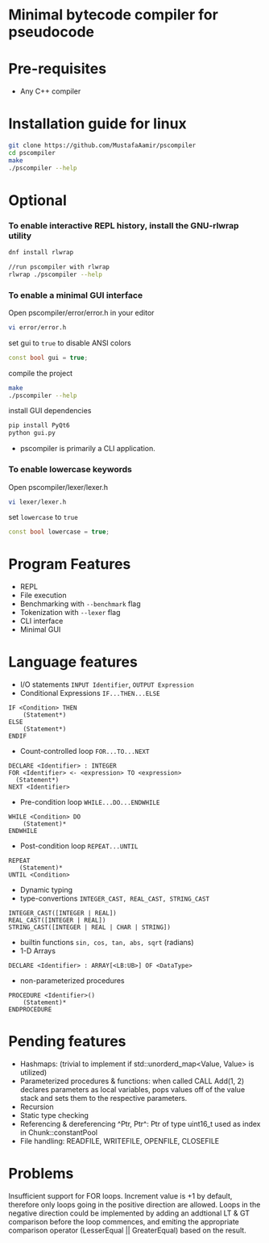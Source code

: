# Minimal bytecode compiler for pseudocode

# Pre-requisites
- Any C++ compiler

# Installation guide for linux
```bash
git clone https://github.com/MustafaAamir/pscompiler
cd pscompiler
make
./pscompiler --help
```
# Optional
### To enable interactive REPL history, install the GNU-rlwrap utility
```bash
dnf install rlwrap

//run pscompiler with rlwrap
rlwrap ./pscompiler --help
```

### To enable a minimal GUI interface
Open pscompiler/error/error.h in your editor

```bash
vi error/error.h
```
set gui to `true` to disable ANSI colors
```c++
const bool gui = true;
```
compile the project
```bash
make
./pscompiler --help
```
install GUI dependencies

```bash
pip install PyQt6
python gui.py
```
- pscompiler is primarily a CLI application.

### To enable lowercase keywords
Open pscompiler/lexer/lexer.h

```bash
vi lexer/lexer.h
```

set `lowercase` to `true`
```c++
const bool lowercase = true;
```

# Program Features
- REPL
- File execution
- Benchmarking with `--benchmark` flag
- Tokenization with `--lexer` flag
- CLI interface
- Minimal GUI

# Language features
- I/O statements `INPUT Identifier`, `OUTPUT Expression`
- Conditional Expressions `IF...THEN...ELSE`
```
IF <Condition> THEN
    (Statement*)
ELSE
    (Statement*)
ENDIF
```
- Count-controlled loop  `FOR...TO...NEXT`
```
DECLARE <Identifier> : INTEGER
FOR <Identifier> <- <expression> TO <expression>
  (Statement*)
NEXT <Identifier>
```
- Pre-condition loop `WHILE...DO...ENDWHILE`
```
WHILE <Condition> DO
    (Statement)*
ENDWHILE
```
- Post-condition loop `REPEAT...UNTIL`
```
REPEAT
   (Statement)*
UNTIL <Condition>
```
- Dynamic typing
- type-convertions `INTEGER_CAST, REAL_CAST, STRING_CAST`
```
INTEGER_CAST([INTEGER | REAL])
REAL_CAST([INTEGER | REAL])
STRING_CAST([INTEGER | REAL | CHAR | STRING])
```
- builtin functions `sin, cos, tan, abs, sqrt` (radians)
- 1-D Arrays
```
DECLARE <Identifier> : ARRAY[<LB:UB>] OF <DataType>
```
- non-parameterized procedures
```
PROCEDURE <Identifier>()
    (Statement)*
ENDPROCEDURE
```

# Pending features
- Hashmaps: (trivial to implement if std::unorderd_map<Value, Value> is utilized)
- Parameterized procedures & functions: when called CALL Add(1, 2) declares parameters as local variables, pops values off of the value stack and sets them to the respective parameters.
- Recursion
- Static type checking
- Referencing & dereferencing ^Ptr, Ptr^: Ptr of type uint16_t used as index in Chunk::constantPool
- File handling: READFILE, WRITEFILE, OPENFILE, CLOSEFILE

# Problems
Insufficient support for FOR loops. Increment value is +1 by default, therefore only loops going in the positive direction are allowed. Loops in the negative direction could be implemented by adding an addtional LT & GT comparison before the loop commences, and emiting the appropriate comparison operator (LesserEqual || GreaterEqual) based on the result.





